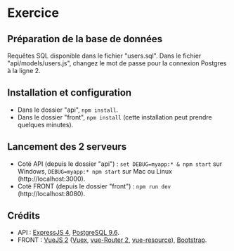 # Exercice

## Préparation de la base de données

Requêtes SQL disponible dans le fichier "users.sql".
Dans le fichier "api/models/users.js", changez le mot de passe pour la connexion Postgres à la ligne 2.

## Installation et configuration

- Dans le dossier "api", `npm install`. 
- Dans le dossier "front", `npm install` (cette installation peut prendre quelques minutes).

## Lancement des 2 serveurs

- Coté API (depuis le dossier "api") : `set DEBUG=myapp:* & npm start` sur Windows, `DEBUG=myapp:* npm start` sur Mac ou Linux (http://localhost:3000).
- Coté FRONT (depuis le dossier "front") : `npm run dev` (http://localhost:8080).

## Crédits

- API : [ExpressJS 4](http://expressjs.com), [PostgreSQL 9.6](https://www.postgresql.org).
- FRONT : [VueJS 2](https://vuejs.org) ([Vuex](https://vuex.vuejs.org), [vue-Router 2](https://router.vuejs.org), [vue-resource](https://github.com/pagekit/vue-resource)), [Bootstrap](http://getbootstrap.com).